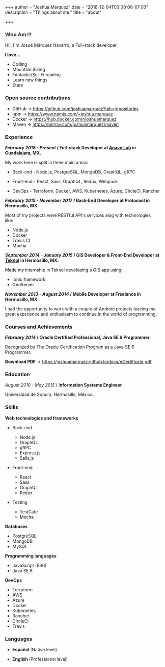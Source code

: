 +++
author = "Joshua Marquez"
date = "2018-12-04T00:00:00-07:00"
description = "Things about me."
title = "about"

+++

### Who Am I?

Hi!, I'm Josué Márquez Navarro, a Full-stack developer.

**I love...**

*   Coding
*   Mountain Biking
*   Fantastic/Sci-Fi reading
*   Learn new things
*   Stars

### Open source contributions

*   GitHub -> https://github.com/joshuamarquez?tab=repositories
*   npm -> https://www.npmjs.com/~joshua.marquez
*   Docker -> https://hub.docker.com/r/joshuamarquez
*   Maven -> https://bintray.com/joshuamarquez/maven

### Experience

**_February 2018 - Present_ / Full-stack Developer at [Agave Lab](http://agavelab.com/) in Guadalajara, MX.**

My work here is split in three main areas:

* Back-end - Node.js, PostgreSQL, MongoDB, GraphQL, gRPC

* Front-end - React, Sass, GraphQL, Redux, Webpack

* DevOps - Terraform, Docker, AWS, Kubernetes, Azure, CircleCI, Rancher


**_February 2015 - November 2017_ / Back-End Developer at Protocool in Hermosillo, MX.**

Most of my projects were RESTful API's services alog with technologies like:

* Node.js
* Docker
* Travis CI
* Mocha

**_September 2014 - January 2015_ / GIS Developer & Front-End Developer at [Teknol](http://www.teknol.net/) in Hermosillo, MX.**

Made my internship in Teknol developing a GIS app using:

* Ionic framework
* GeoServer

**_November 2013 - August 2014_ / Mobile Developer at Freelance in Hermosillo, MX.**

I had the opportunity to work with a couple of Android projects leaving me great
experience and enthusiasm to continue in the world of programming.

### Courses and Achievements

**_February 2014_ / Oracle Certified Professional, Java SE 6 Programmer.**

Recognized by The Oracle Certification Program as a Java SE 6 Programmer. 

**Download PDF** -> https://joshuamarquez.github.io/docs/eCertificate.pdf

### Education

_August 2010 - May 2015_ / **Information Systems Engineer**

Universidad de Sonora. Hermosillo, México.

### Skills

**Web technologies and frameworks**

* Back-end

  * Node.js
  * GraphQL
  * gRPC
  * Express.js
  * Sails.js

* Front-end

  * React
  * Sass
  * GraphQL
  * Redux

* Testing

  * TestCafe
  * Mocha

**Databases**

* PostgreSQL
* MongoDB
* MySQL

**Programming languages**

* JavaScript (ES6)
* Java SE 6

**DevOps**

* Terraform
* AWS
* Azure
* Docker
* Kubernetes
* Rancher
* CircleCI
* Travis

### Languages

* **Español** (Native level)

* **English** (Professional level)
